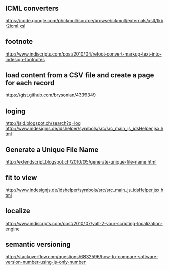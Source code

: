 ## ICML convertershttps://code.google.com/p/ickmull/source/browse/ickmull/externals/xslt/tkbr2icml.xsl## footnotehttp://www.indiscripts.com/post/2010/04/refoot-convert-markup-text-into-indesign-footnotes## load content from a CSV file and create a page for each recordhttps://gist.github.com/brysonian/4339349## loginghttp://jsid.blogspot.ch/search?q=loghttp://www.indesignjs.de/idshelper/symbols/src/src_main_js_idsHelper.jsx.html## Generate a Unique File Namehttp://extendscript.blogspot.ch/2010/05/generate-unique-file-name.html## fit to viewhttp://www.indesignjs.de/idshelper/symbols/src/src_main_js_idsHelper.jsx.html## localizehttp://www.indiscripts.com/post/2010/07/yalt-2-your-scripting-localization-engine## semantic versioning http://stackoverflow.com/questions/6832596/how-to-compare-software-version-number-using-js-only-number